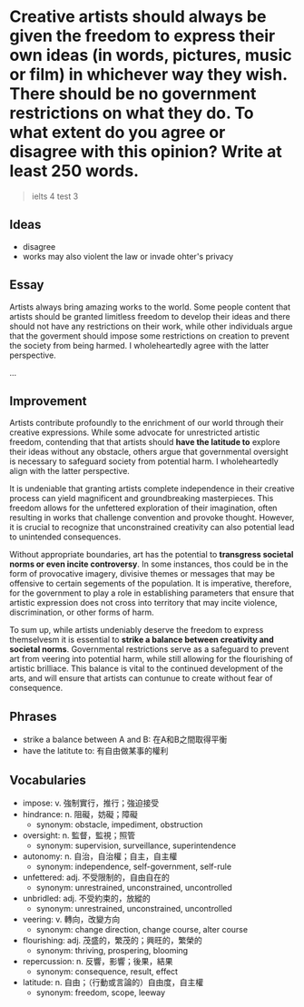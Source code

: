 # Creative artists should always be given the freedom to express their own ideas (in words, pictures, music or film) in whichever way they wish. There should be no government restrictions on what they do. To what extent do you agree or disagree with this opinion? Write at least 250 words.

> ielts 4 test 3

## Ideas

- disagree
- works may also violent the law or invade ohter's privacy 

## Essay

Artists always bring amazing works to the world. Some people content that artists should be granted limitless freedom to develop their ideas and there should not have any restrictions on their work, while other individuals argue that the goverment should impose some restrictions on creation to prevent the society from being harmed. I wholeheartedly agree with the latter perspective.

...

## Improvement

Artists contribute profoundly to the enrichment of our world through their creative expressions. While some advocate for unrestricted artistic freedom, contending that that artists should **have the latitude to** explore their ideas without any obstacle, others argue that governmental oversight is necessary to safeguard society from potential harm. I wholeheartedly align with the latter perspective.

It is undeniable that granting artists complete independence in their creative process can yield magnificent and groundbreaking masterpieces. This freedom allows for the unfettered exploration of their imagination, often resulting in works that challenge convention and provoke thought. However, it is crucial to recognize that unconstrained creativity can also potential lead to unintended consequences.

Without appropriate boundaries, art has the potential to **transgress societal norms or even incite controversy**. In some instances, thos could be in the form of provocative imagery, divisive themes or messages that may be offensive to certain segements of the population. It is imperative, therefore, for the government to play a role in establishing parameters that ensure that artistic expression does not cross into territory that may incite violence, discrimination, or other forms of harm.

To sum up, while artists undeniably deserve the freedom to express themselvesm it is essential to **strike a balance between creativity and societal norms**. Governmental restrictions serve as a safeguard to prevent art from veering into potential harm, while still allowing for the flourishing of artistic brilliace. This balance is vital to the continued development of the arts, and will ensure that artists can contunue to create without fear of consequence.

## Phrases

- strike a balance between A and B: 在A和B之間取得平衡
- have the latitute to: 有自由做某事的權利

## Vocabularies

- impose: v. 強制實行，推行；強迫接受
- hindrance: n. 阻礙，妨礙；障礙
  - synonym: obstacle, impediment, obstruction
- oversight: n. 監督，監視；照管
  - synonym: supervision, surveillance, superintendence
- autonomy: n. 自治，自治權；自主，自主權
  - synonym: independence, self-government, self-rule
- unfettered: adj. 不受限制的，自由自在的
  - synonym: unrestrained, unconstrained, uncontrolled
- unbridled: adj. 不受約束的，放縱的
  - synonym: unrestrained, unconstrained, uncontrolled
- veering: v. 轉向，改變方向
  - synonym: change direction, change course, alter course
- flourishing: adj. 茂盛的，繁茂的；興旺的，繁榮的
  - synonym: thriving, prospering, blooming
- repercussion: n. 反響，影響；後果，結果
  - synonym: consequence, result, effect
- latitude: n. 自由；（行動或言論的）自由度，自主權
  - synonym: freedom, scope, leeway
